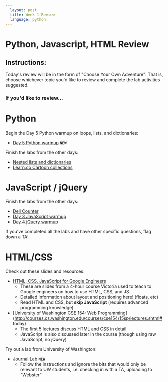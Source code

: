```yaml
---
  layout: post
  title: Week 1 Review
  language: python
---
```

#  Python, Javascript, HTML Review

##  Instructions:
Today's review will be in the form of "Choose Your Own Adventure": That is, choose whichever topic you'd like to review and complete the lab activities suggested.

###  If you'd like to review...

#  Python

Begin the Day 5 Python warmup on loops, lists, and dictionaries:
* [Day 5 Python warmup](https://github.com/google-cssi/cssi-5-python-warmup)
**`NEW`**

Finish the labs from the other days:

* [Nested lists and dictionaries](https://learn.co/tracks/google-cssi/4-python-intro/python-labs/lab-nested-lists-and-dictionaries)
* [Learn.co Cartoon collections](https://learn.co/tracks/google-cssi/4-python-intro/python-labs/lab-cartoon-collections)

#  JavaScript / jQuery

Finish the labs from the other days:

* [Deli Counter](https://learn.co/tracks/google-cssi/2-javascript-intro/labs/lab-deli-counter)
* [Day 3 JavaScript warmup](https://github.com/learn-co-curriculum/cssi-3-javascript-warmup)
* [Day 4 jQuery warmup](https://github.com/learn-co-curriculum/cssi-4-jquery-warmup)

If you've completed all the labs and have other specific questions, flag down a TA!

#  HTML/CSS

Check out these slides and resources:
* [HTML, CSS, JavaScript for Google Engineers](https://drive.google.com/a/google.com/file/d/0B4LtxgXdHWjSZkpDbDhsckZOMDA/view)
  * These are slides from a 4-hour course Victoria used to teach to Google engineers on how to use HTML, CSS, and JS.
  * Detailed information about layout and positioning here! (floats, etc)
  * Read HTML and CSS, but **skip JavaScript** (requires advanced programming knowledge)
* [University of Washington CSE 154: Web Programming](http://courses.cs.washington.edu/courses/cse154/15sp/lectures.shtml# today)
  * The first 5 lectures discuss HTML and CSS in detail
  * JavaScript is also discussed later in the course (though using raw JavaScript, no jQuery)

Try out a lab from University of Washington:
* [Journal Lab](http://courses.cs.washington.edu/courses/cse154/15sp/labs/lab2-journal.shtml) **`NEW`**
  * Follow the instructions and ignore the bits that would only be relevant to UW students, i.e. checking in with a TA, uploading to "Webster"
